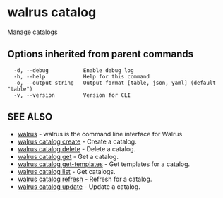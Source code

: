 # walrus catalog

Manage catalogs

## Options inherited from parent commands

```
  -d, --debug           Enable debug log
  -h, --help            Help for this command
  -o, --output string   Output format [table, json, yaml] (default "table")
  -v, --version         Version for CLI
```

## SEE ALSO

* [walrus](../walrus)	 - walrus is the command line interface for Walrus
* [walrus catalog create](walrus_catalog_create)	 - Create a catalog.
* [walrus catalog delete](walrus_catalog_delete)	 - Delete a catalog.
* [walrus catalog get](walrus_catalog_get)	 - Get a catalog.
* [walrus catalog get-templates](walrus_catalog_get-templates)	 - Get templates for a catalog.
* [walrus catalog list](walrus_catalog_list)	 - Get catalogs.
* [walrus catalog refresh](walrus_catalog_refresh)	 - Refresh for a catalog.
* [walrus catalog update](walrus_catalog_update)	 - Update a catalog.

